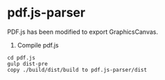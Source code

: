 # pdf.js-parser

PDF.js has been modified to export GraphicsCanvas.

1. Compile pdf.js

```shell
cd pdf.js
gulp dist-pre
copy ./build/dist/build to pdf.js-parser/dist
```